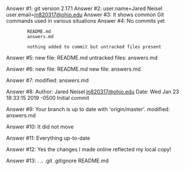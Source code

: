 Answer #1: git version 2.17.1
Answer #2: user.name=Jared Neisel
            user.email=jn820317@ohio.edu
Answer #3: It shows common Git commands used in various situations
Answer #4: No commits yet

            README.md
            answers.md

            nothing added to commit but untracked files present

Answer #5: new file: README.md
            untracked files: answers.md
            
Answer #6: new file: README.md
            new file: answers.md

Answer #7: modified: answers.md

Answer #8: Author: Jared Neisel <jn820317@ohio.edu>
            Date: Wed Jan 23 18:33:15 2019 -0500
            Initial commit

Answer #9: Your branch is up to date with 'origin/master'.
            modified: answers.md

Answer #10: It did not move

Answer #11: Everything up-to-date

Answer #12: Yes the changes I made online reflected my local copy!

Answer #13: . .. .git .gitignore README.md
